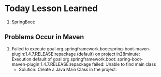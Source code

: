 # Today Lesson Learned

1. SpringBoot:

## Problems Occur in Maven

1. Failed to execute goal org.springframework.boot:spring-boot-maven-plugin:1.4.7.RELEASE:repackage 
   (default) on project in28minute: Execution default of goal org.springframework.boot:
   spring-boot-maven-plugin:1.4.7.RELEASE:repackage failed: Unable to find main class
   * Solution: Create a Java Main Class in the project.